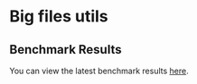# Big files utils

## Benchmark Results

You can view the latest benchmark results [here](docs/FibonacciBenchmark-report-github.md).
